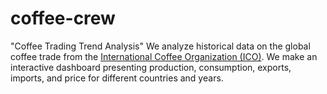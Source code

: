# coffee-crew
"Coffee Trading Trend Analysis" We analyze historical data on the global coffee trade from the [International Coffee Organization (ICO)](https://www.ico.org/new_historical.asp). We make an interactive dashboard presenting production, consumption, exports, imports, and price for different countries and years.
